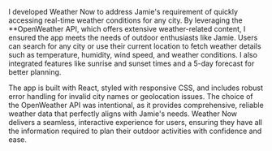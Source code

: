 I developed Weather Now to address Jamie's requirement of quickly accessing real-time weather conditions for any city. By leveraging the **OpenWeather API, which offers extensive weather-related content, I ensured the app meets the needs of outdoor enthusiasts like Jamie. Users can search for any city or use their current location to fetch weather details such as temperature, humidity, wind speed, and weather conditions. I also integrated features like sunrise and sunset times and a 5-day forecast for better planning. 

The app is built with React, styled with responsive CSS, and includes robust error handling for invalid city names or geolocation issues. The choice of the OpenWeather API was intentional, as it provides comprehensive, reliable weather data that perfectly aligns with Jamie's needs. Weather Now delivers a seamless, interactive experience for users, ensuring they have all the information required to plan their outdoor activities with confidence and ease.
